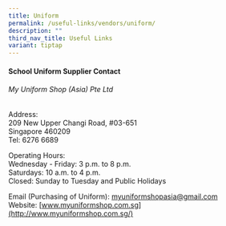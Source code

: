 ```yaml
---
title: Uniform
permalink: /useful-links/vendors/uniform/
description: ""
third_nav_title: Useful Links
variant: tiptap
---
```

#### School Uniform Supplier Contact
###### My Uniform Shop (Asia) Pte Ltd

Address:&nbsp;  
209 New Upper Changi Road, #03-651<br>
Singapore 460209<br>
Tel: 6276 6689

Operating Hours:<br>
Wednesday - Friday: 3 p.m. to 8 p.m.<br>
Saturdays: 10 a.m. to 4 p.m.<br>
Closed: Sunday to Tuesday and Public Holidays&nbsp;<br>

Email (Purchasing of Uniform):&nbsp;[myuniformshopasia@gmail.com](mailto:myuniformshopasia@gmail.com)<br>
Website:&nbsp;[www.myuniformshop.com.sg](http://www.myuniformshop.com.sg/)